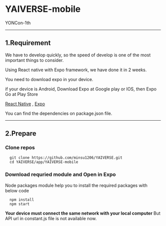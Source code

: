 # YAIVERSE-mobile
YONCon-1th


---
## 1.Requirement

We have to develop quickly, so the speed of develop is one of the most important things to consider.  

Using React native with Expo framework, we have done it in 2 weeks.  

You need to download expo in your device.   

if your device is Android, Download Expo at Google play or IOS, then Expo Go at Play Store  

[React Native](https://reactnative.dev/) , [Expo](https://expo.dev/)  



You can find the dependencies on package.json file.

---

## 2.Prepare

### Clone repos ###

```
  git clone https://github.com/minsu1206/YAIVERSE.git
  cd YAIVERSE/app/YAIVERSE-mobile
```

### Download requried module and Open in Expo

Node packages module help you to install the required packages with below code

```
  npm install
  npm start
```

**Your device must connect the same network with your local computer** 
But API url in constant.js file is not available now. 
